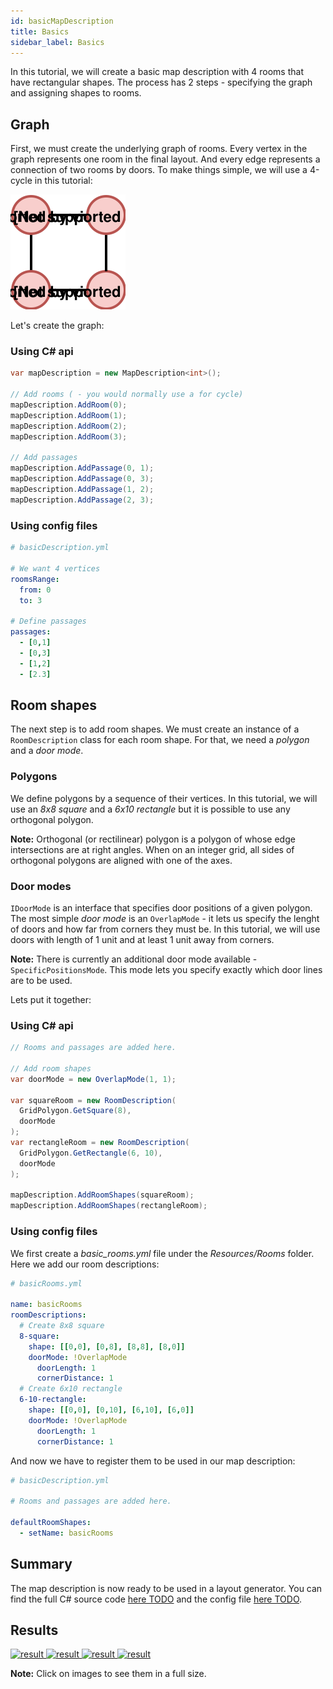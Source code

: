 ```yaml
---
id: basicMapDescription
title: Basics
sidebar_label: Basics
---
```


In this tutorial, we will create a basic map description with 4 rooms that have rectangular shapes. The process has 2 steps - specifying the graph and assigning shapes to rooms.

## Graph
First, we must create the underlying graph of rooms. Every vertex in the graph represents one room in the final layout. And every edge represents a connection of two rooms by doors. To make things simple, we will use a 4-cycle in this tutorial:

![alt-text](assets/basics/graph.svg)

Let's create the graph:

### Using C# api
```csharp
var mapDescription = new MapDescription<int>();

// Add rooms ( - you would normally use a for cycle)
mapDescription.AddRoom(0);
mapDescription.AddRoom(1);
mapDescription.AddRoom(2);
mapDescription.AddRoom(3);

// Add passages
mapDescription.AddPassage(0, 1);
mapDescription.AddPassage(0, 3);
mapDescription.AddPassage(1, 2);
mapDescription.AddPassage(2, 3);
```

### Using config files
```yaml
# basicDescription.yml

# We want 4 vertices
roomsRange:
  from: 0
  to: 3

# Define passages
passages:
  - [0,1]
  - [0,3]
  - [1,2]
  - [2.3]
```

## Room shapes
The next step is to add room shapes. We must create an instance of a `RoomDescription` class for each room shape. For that, we need a *polygon* and a *door mode*. 

### Polygons
We define polygons by a sequence of their vertices. In this tutorial, we will use an *8x8 square* and a *6x10 rectangle* but it is possible to use any orthogonal polygon.

**Note:** Orthogonal (or rectilinear) polygon is a polygon of whose edge intersections are at right angles. When on an integer grid, all sides of orthogonal polygons are aligned with one of the axes.

### Door modes
`IDoorMode` is an interface that specifies door positions of a given polygon. The most simple *door mode* is an `OverlapMode` - it lets us specify the lenght of doors and how far from corners they must be. In this tutorial, we will use doors with length of 1 unit and at least 1 unit away from corners.

**Note:** There is currently an additional door mode available - `SpecificPositionsMode`. This mode lets you specify exactly which door lines are to be used.

Lets put it together:

### Using C# api
```csharp
// Rooms and passages are added here.

// Add room shapes
var doorMode = new OverlapMode(1, 1);

var squareRoom = new RoomDescription(
  GridPolygon.GetSquare(8),
  doorMode
);
var rectangleRoom = new RoomDescription(
  GridPolygon.GetRectangle(6, 10),
  doorMode
);

mapDescription.AddRoomShapes(squareRoom);
mapDescription.AddRoomShapes(rectangleRoom);
```

### Using config files
We first create a *basic_rooms.yml* file under the *Resources/Rooms* folder. Here we add our room descriptions:

```yaml
# basicRooms.yml

name: basicRooms
roomDescriptions:
  # Create 8x8 square
  8-square:
    shape: [[0,0], [0,8], [8,8], [8,0]]
    doorMode: !OverlapMode
      doorLength: 1
      cornerDistance: 1
  # Create 6x10 rectangle
  6-10-rectangle:
    shape: [[0,0], [0,10], [6,10], [6,0]]
    doorMode: !OverlapMode
      doorLength: 1
      cornerDistance: 1
```

And now we have to register them to be used in our map description:

```yaml
# basicDescription.yml

# Rooms and passages are added here.

defaultRoomShapes:
  - setName: basicRooms
```

## Summary
The map description is now ready to be used in a layout generator. You can find the full C# source code [here TODO](TODO) and the config file [here TODO](TODO).

## Results

<div class="results">
  <a href="/MapGeneration/docs/assets/basics/0.jpg" target="_blank">
    <img src="/MapGeneration/docs/assets/basics/0.jpg" alt="result">
  </a>
  <a href="/MapGeneration/docs/assets/basics/1.jpg" target="_blank">
    <img src="/MapGeneration/docs/assets/basics/1.jpg" alt="result">
  </a>
  <a href="/MapGeneration/docs/assets/basics/2.jpg" target="_blank">
    <img src="/MapGeneration/docs/assets/basics/2.jpg" alt="result">
  </a>
  <a href="/MapGeneration/docs/assets/basics/3.jpg" target="_blank">
    <img src="/MapGeneration/docs/assets/basics/3.jpg" alt="result">
  </a>
</div>

**Note:** Click on images to see them in a full size.